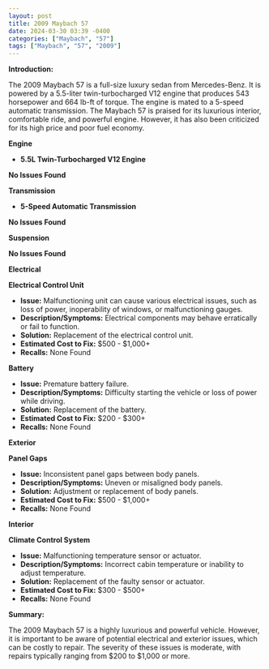 ```yaml
---
layout: post
title: 2009 Maybach 57
date: 2024-03-30 03:39 -0400
categories: ["Maybach", "57"]
tags: ["Maybach", "57", "2009"]
---
```

**Introduction:**

The 2009 Maybach 57 is a full-size luxury sedan from Mercedes-Benz. It is powered by a 5.5-liter twin-turbocharged V12 engine that produces 543 horsepower and 664 lb-ft of torque. The engine is mated to a 5-speed automatic transmission. The Maybach 57 is praised for its luxurious interior, comfortable ride, and powerful engine. However, it has also been criticized for its high price and poor fuel economy.

**Engine**

* **5.5L Twin-Turbocharged V12 Engine**

**No Issues Found**

**Transmission**

* **5-Speed Automatic Transmission**

**No Issues Found**

**Suspension**

**No Issues Found**

**Electrical**

**Electrical Control Unit**

* **Issue:** Malfunctioning unit can cause various electrical issues, such as loss of power, inoperability of windows, or malfunctioning gauges.
* **Description/Symptoms:** Electrical components may behave erratically or fail to function.
* **Solution:** Replacement of the electrical control unit.
* **Estimated Cost to Fix:** $500 - $1,000+
* **Recalls:** None Found

**Battery**

* **Issue:** Premature battery failure.
* **Description/Symptoms:** Difficulty starting the vehicle or loss of power while driving.
* **Solution:** Replacement of the battery.
* **Estimated Cost to Fix:** $200 - $300+
* **Recalls:** None Found

**Exterior**

**Panel Gaps**

* **Issue:** Inconsistent panel gaps between body panels.
* **Description/Symptoms:** Uneven or misaligned body panels.
* **Solution:** Adjustment or replacement of body panels.
* **Estimated Cost to Fix:** $500 - $1,000+
* **Recalls:** None Found

**Interior**

**Climate Control System**

* **Issue:** Malfunctioning temperature sensor or actuator.
* **Description/Symptoms:** Incorrect cabin temperature or inability to adjust temperature.
* **Solution:** Replacement of the faulty sensor or actuator.
* **Estimated Cost to Fix:** $300 - $500+
* **Recalls:** None Found

**Summary:**

The 2009 Maybach 57 is a highly luxurious and powerful vehicle. However, it is important to be aware of potential electrical and exterior issues, which can be costly to repair. The severity of these issues is moderate, with repairs typically ranging from $200 to $1,000 or more.
